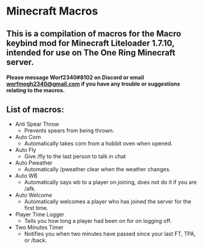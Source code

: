 # Minecraft Macros
## This is a compilation of macros for the Macro keybind mod for Minecraft Liteloader 1.7.10, intended for use on The One Ring Minecraft server.

#### Please message Worf2340#8102 on Discord or email worfmogh2340@gmail.com if you have any trouble or suggestions relating to the macros.

## List of macros:
* Anti Spear Throw
  * Prevents spears from being thrown.
* Auto Corn
  * Automatically takes corn from a hobbit oven when opened.
* Auto Fly
  * Give /fly to the last person to talk in chat 
* Auto Pweather
  * Automatically /pweather clear when the weather changes.
* Auto WB
  * Automatically says wb to a player on joining, does not do it if you are /afk.
* Auto Welcome
  * Automatically welcomes a player who has joined the server for the first time.
* Player Time Logger
  * Tells you how long a player had been on for on logging off.
* Two Minutes Timer
  * Notifies you when two minutes have passed since your last FT, TPA, or /back. 
 
 
